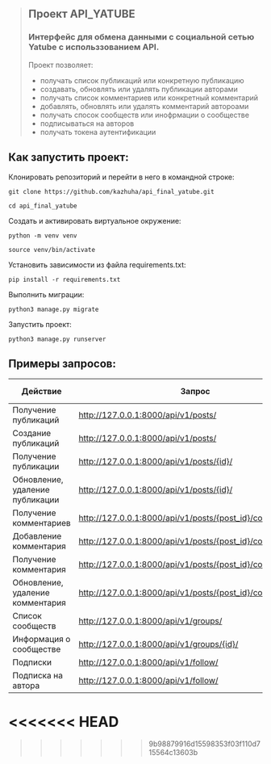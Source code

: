 > ## Проект API_YATUBE
> ### Интерфейс для обмена данными с социальной сетью Yatube с использзованием API.
> Проект позволяет:
> - получать список публикаций или конкретную публикацию
> - создавать, обновлять или удалять публикации авторами
> - получать список комментариев или конкретный комментарий
> - добавлять, обновлять или удалять комментарий автороами
> - получать спосок сообществ или инофрмации о сообществе
> - подписываться на авторов
> - получать токена аутентификации 

## Как запустить проект:
Клонировать репозиторий и перейти в него в командной строке:

```
git clone https://github.com/kazhuha/api_final_yatube.git
```
```
cd api_final_yatube
```
Создать и активировать виртуальное окружение:
```
python -m venv venv
```
```
source venv/bin/activate
```
Установить зависимости из файла requirements.txt:
```
pip install -r requirements.txt
```
Выполнить миграции:
```
python3 manage.py migrate
```
Запустить проект:
```
python3 manage.py runserver
```

## Примеры запросов:
| Действие  | Запрос |Тип запроса |
| ------------- | ------------- |------------- |
| Получение публикаций  | http://127.0.0.1:8000/api/v1/posts/ | GET |
| Создание публикаций | http://127.0.0.1:8000/api/v1/posts/ | POST |
| Получение публикации | http://127.0.0.1:8000/api/v1/posts/{id}/ | GET |
| Обновление, удаление публикации | http://127.0.0.1:8000/api/v1/posts/{id}/ | PUT, PATCH, DEL |
| Получение комментариев | http://127.0.0.1:8000/api/v1/posts/{post_id}/comments/ | GET |
| Добавление комментария | http://127.0.0.1:8000/api/v1/posts/{post_id}/comments/ | POST |
| Получение комментария | http://127.0.0.1:8000/api/v1/posts/{post_id}/comments/{id}/ | GET |
| Обновление, удаление комментария | http://127.0.0.1:8000/api/v1/posts/{post_id}/comments/{id}/ | PUT, PATCH, DEL |
| Список сообществ | http://127.0.0.1:8000/api/v1/groups/ | GET |
| Информация о сообществе | http://127.0.0.1:8000/api/v1/groups/{id}/ | GET |
| Подписки | http://127.0.0.1:8000/api/v1/follow/ | GET |
| Подписка на автора | http://127.0.0.1:8000/api/v1/follow/ | POST |
<<<<<<< HEAD
=======






>>>>>>> 9b98879916d15598353f03f110d715564c13603b
